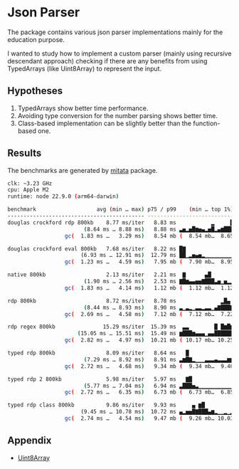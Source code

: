 # Json Parser

The package contains various json parser implementations mainly for the education purpose.

I wanted to study how to implement a custom parser (mainly using recursive descendant approach) checking if there are any benefits from using TypedArrays (like Uint8Array) to represent the input.

## Hypotheses

1. TypedArrays show better time performance.
2. Avoiding type conversion for the number parsing shows better time.
3. Class-based implementation can be slightly better than the function-based one.

## Results

The benchmarks are generated by [mitata](https://github.com/evanwashere/mitata) package.

```sh
clk: ~3.23 GHz
cpu: Apple M2
runtime: node 22.9.0 (arm64-darwin)

benchmark                   avg (min … max) p75 / p99    (min … top 1%)
------------------------------------------- -------------------------------
douglas crockford rdp 800kb    8.77 ms/iter   8.83 ms           ▂     █
                        (8.64 ms … 8.88 ms)   8.88 ms ▃▅▂▅█▆▅▄▂▅█▂▄▆███▅▃▃▄
                  gc(  1.83 ms …   3.29 ms)   8.54 mb (  8.54 mb…  8.65 mb)

douglas crockford eval 800kb   7.68 ms/iter   8.22 ms █▇
                       (6.93 ms … 12.91 ms)  12.79 ms ██▁▂▅▄▅▂▁▁▁▁▁▁▁▁▁▁▁▁▁
                  gc(  1.23 ms …   4.59 ms)   7.95 mb (  7.90 mb…  8.95 mb)

native 800kb                   2.13 ms/iter   2.21 ms  ▇      ▄█
                        (1.90 ms … 2.56 ms)   2.53 ms ▇█▆▄▄▅▅▇███▃▅▁▅▂▂▁▂▂▁
                  gc(  1.83 ms …   4.14 ms)   1.12 mb (  1.12 mb…  1.12 mb)

rdp 800kb                      8.72 ms/iter   8.78 ms              ▂█▄
                        (8.44 ms … 8.93 ms)   8.90 ms ▃▁▃▂▁▃▃▂▃▃▁▄▇███▇▄▁▁▂
                  gc(  2.69 ms …   4.58 ms)   7.12 mb (  7.12 mb…  7.22 mb)

rdp regex 800kb               15.29 ms/iter  15.39 ms  ▃▃        █ █▆█▆▃
                      (15.05 ms … 15.51 ms)  15.49 ms ▆███▆▄▄▄▁▄▄████████▄▄
                  gc(  2.82 ms …   4.97 ms)  10.21 mb ( 10.17 mb… 10.25 mb)

typed rdp 800kb                8.09 ms/iter   8.64 ms   █
                        (7.29 ms … 8.92 ms)   8.91 ms ▃▆█▇▂▁▁▁▃▃▃▄▃▃▃▆▆▅▇▇▃
                  gc(  2.72 ms …   4.68 ms)   9.34 mb (  9.34 mb…  9.40 mb)

typed rdp 2 800kb              5.98 ms/iter   5.97 ms   ▇█
                        (5.77 ms … 7.04 ms)   6.94 ms ▃███▅▃▁▁▁▁▁▁▁▁▁▁▁▁▁▁▁
                  gc(  2.72 ms …   6.35 ms)   6.73 mb (  6.73 mb…  6.85 mb)

typed rdp class 800kb          9.86 ms/iter   9.93 ms     ▄ ▆█
                       (9.45 ms … 10.78 ms)  10.72 ms ▄▂▅▅█▇███▄▆▂▁▁▂▁▂▁▁▁▂
                  gc(  2.74 ms …   4.54 ms)   9.47 mb (  9.26 mb… 10.03 mb)
```

## Appendix

- [Uint8Array](https://developer.mozilla.org/en-US/docs/Web/JavaScript/Reference/Global_Objects/Uint8Array)

